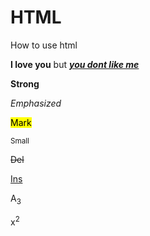 # HTML
How to use html
<!DOCTYPE html>
<html>
<body>

<p><b>I love you</b> but <b><i><u>you dont like me</b></i></u></p> 
<p><strong> Strong</strong></p>
<p><em> Emphasized</em>
<p><mark>Mark</mark></p>
<p><small>Small</small></p>
<p><del>Del</del></p>
<p><ins>Ins</ins></p>
<p>A<sub>3</sub></p>
<p>x<sup>2</sup></p>

</body>
</html>
